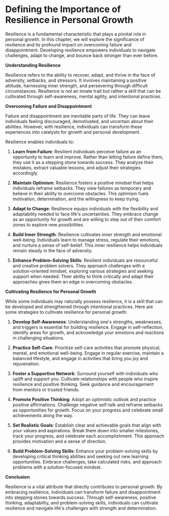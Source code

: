 Defining the Importance of Resilience in Personal Growth
===================================================================


Resilience is a fundamental characteristic that plays a pivotal role in personal growth. In this chapter, we will explore the significance of resilience and its profound impact on overcoming failure and disappointment. Developing resilience empowers individuals to navigate challenges, adapt to change, and bounce back stronger than ever before.

**Understanding Resilience**

Resilience refers to the ability to recover, adapt, and thrive in the face of adversity, setbacks, and stressors. It involves maintaining a positive attitude, harnessing inner strength, and persevering through difficult circumstances. Resilience is not an innate trait but rather a skill that can be cultivated through self-awareness, mental agility, and intentional practices.

**Overcoming Failure and Disappointment**

Failure and disappointment are inevitable parts of life. They can leave individuals feeling discouraged, demotivated, and uncertain about their abilities. However, with resilience, individuals can transform these experiences into catalysts for growth and personal development.

Resilience enables individuals to:

1. **Learn from Failure**: Resilient individuals perceive failure as an opportunity to learn and improve. Rather than letting failure define them, they use it as a stepping stone towards success. They analyze their mistakes, extract valuable lessons, and adjust their strategies accordingly.

2. **Maintain Optimism**: Resilience fosters a positive mindset that helps individuals reframe setbacks. They view failures as temporary and believe in their ability to overcome obstacles. This optimism fuels motivation, determination, and the willingness to keep trying.

3. **Adapt to Change**: Resilience equips individuals with the flexibility and adaptability needed to face life's uncertainties. They embrace change as an opportunity for growth and are willing to step out of their comfort zones to explore new possibilities.

4. **Build Inner Strength**: Resilience cultivates inner strength and emotional well-being. Individuals learn to manage stress, regulate their emotions, and nurture a sense of self-belief. This inner resilience helps individuals remain steady in the face of adversity.

5. **Enhance Problem-Solving Skills**: Resilient individuals are resourceful and creative problem solvers. They approach challenges with a solution-oriented mindset, exploring various strategies and seeking support when needed. Their ability to think critically and adapt their approaches gives them an edge in overcoming obstacles.

**Cultivating Resilience for Personal Growth**

While some individuals may naturally possess resilience, it is a skill that can be developed and strengthened through intentional practices. Here are some strategies to cultivate resilience for personal growth:

1. **Develop Self-Awareness**: Understanding one's strengths, weaknesses, and triggers is essential for building resilience. Engage in self-reflection, identify areas for growth, and acknowledge your emotions and reactions in challenging situations.

2. **Practice Self-Care**: Prioritize self-care activities that promote physical, mental, and emotional well-being. Engage in regular exercise, maintain a balanced lifestyle, and engage in activities that bring you joy and rejuvenation.

3. **Foster a Supportive Network**: Surround yourself with individuals who uplift and support you. Cultivate relationships with people who inspire resilience and positive thinking. Seek guidance and encouragement from mentors or trusted friends.

4. **Promote Positive Thinking**: Adopt an optimistic outlook and practice positive affirmations. Challenge negative self-talk and reframe setbacks as opportunities for growth. Focus on your progress and celebrate small achievements along the way.

5. **Set Realistic Goals**: Establish clear and achievable goals that align with your values and aspirations. Break them down into smaller milestones, track your progress, and celebrate each accomplishment. This approach provides motivation and a sense of direction.

6. **Build Problem-Solving Skills**: Enhance your problem-solving skills by developing critical thinking abilities and seeking out new learning opportunities. Embrace challenges, take calculated risks, and approach problems with a solution-focused mindset.

**Conclusion**

Resilience is a vital attribute that directly contributes to personal growth. By embracing resilience, individuals can transform failure and disappointment into stepping stones towards success. Through self-awareness, positive thinking, adaptability, and problem-solving skills, individuals can cultivate resilience and navigate life's challenges with strength and determination.
